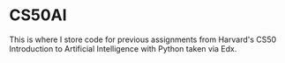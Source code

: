 # CS50AI

This is where I store code for previous assignments from Harvard's CS50 Introduction to Artificial Intelligence with Python taken via Edx.
